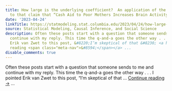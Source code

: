 ```yaml
---
title: How large is the underlying coefficient?  An application of the Edlin factor
  to that claim that “Cash Aid to Poor Mothers Increases Brain Activity in Babies”
date: '2023-04-24'
linkTitle: https://statmodeling.stat.columbia.edu/2023/04/24/how-large-is-the-underlying-coefficient-an-application-of-the-edlin-factor-to-that-claim-that-cash-aid-to-poor-mothers-increases-brain-activity-in-babies/
source: Statistical Modeling, Causal Inference, and Social Science
description: Often these posts start with a question that someone sends to me and
  continue with my reply. This time the q-and-a goes the other way . . . I pointed
  Erik van Zwet to this post, &#8220;I’m skeptical of that &#8230; <a href="https://statmodeling.stat.columbia.edu/2023/04/24/how-large-is-the-underlying-coefficient-an-application-of-the-edlin-factor-to-that-claim-that-cash-aid-to-poor-mothers-increases-brain-activity-in-babies/">Continue
  reading <span class="meta-nav">&#8594;</span></a> ...
disable_comments: true
---
```

Often these posts start with a question that someone sends to me and continue with my reply. This time the q-and-a goes the other way . . . I pointed Erik van Zwet to this post, &#8220;I’m skeptical of that &#8230; <a href="https://statmodeling.stat.columbia.edu/2023/04/24/how-large-is-the-underlying-coefficient-an-application-of-the-edlin-factor-to-that-claim-that-cash-aid-to-poor-mothers-increases-brain-activity-in-babies/">Continue reading <span class="meta-nav">&#8594;</span></a> ...